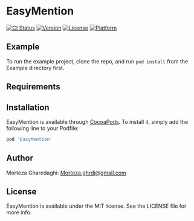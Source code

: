 # EasyMention

[![CI Status](https://img.shields.io/travis/morteza.ghrdi@gmail.com/EasyMention.svg?style=flat)](https://travis-ci.org/morteza.ghrdi@gmail.com/EasyMention)
[![Version](https://img.shields.io/cocoapods/v/EasyMention.svg?style=flat)](https://cocoapods.org/pods/EasyMention)
[![License](https://img.shields.io/cocoapods/l/EasyMention.svg?style=flat)](https://cocoapods.org/pods/EasyMention)
[![Platform](https://img.shields.io/cocoapods/p/EasyMention.svg?style=flat)](https://cocoapods.org/pods/EasyMention)

## Example

To run the example project, clone the repo, and run `pod install` from the Example directory first.

## Requirements

## Installation

EasyMention is available through [CocoaPods](https://cocoapods.org). To install
it, simply add the following line to your Podfile:

```ruby
pod 'EasyMention'
```

## Author

Morteza Gharedaghi:  Morteza.ghrdi@gmail.com

## License

EasyMention is available under the MIT license. See the LICENSE file for more info.

